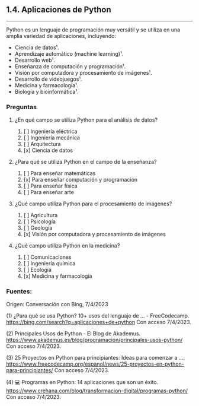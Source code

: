 ## 1.4. Aplicaciones de Python
---
Python es un lenguaje de programación muy versátil y se utiliza en una amplia variedad de aplicaciones, incluyendo:
- Ciencia de datos¹.
- Aprendizaje automático (machine learning)¹.
- Desarrollo web¹.
- Enseñanza de computación y programación¹.
- Visión por computadora y procesamiento de imágenes¹.
- Desarrollo de videojuegos¹.
- Medicina y farmacología¹.
- Biología y bioinformática¹.

### Preguntas

1. ¿En qué campo se utiliza Python para el análisis de datos?
   1. [ ] Ingeniería eléctrica
   2. [ ] Ingeniería mecánica
   3. [ ] Arquitectura
   4. [x] Ciencia de datos

2. ¿Para qué se utiliza Python en el campo de la enseñanza?
   1. [ ] Para enseñar matemáticas
   2. [x] Para enseñar computación y programación
   3. [ ] Para enseñar física
   4. [ ] Para enseñar arte

3. ¿Qué campo utiliza Python para el procesamiento de imágenes?
   1. [ ] Agricultura
   2. [ ] Psicología
   3. [ ] Geología
   4. [x] Visión por computadora y procesamiento de imágenes

5. ¿Qué campo utiliza Python en la medicina?
   1. [ ] Comunicaciones
   2. [ ] Ingeniería química
   3. [ ] Ecología
   4. [x] Medicina y farmacología

### Fuentes:

Origen: Conversación con Bing, 7/4/2023

(1) ¿Para qué se usa Python? 10+ usos del lenguaje de ... - FreeCodecamp. https://bing.com/search?q=aplicaciones+de+python Con acceso 7/4/2023.

(2) Principales Usos de Python - El Blog de Akademus. https://www.akademus.es/blog/programacion/principales-usos-python/ Con acceso 7/4/2023.

(3) 25 Proyectos en Python para principiantes: Ideas para comenzar a .... https://www.freecodecamp.org/espanol/news/25-proyectos-en-python-para-principiantes/ Con acceso 7/4/2023.

(4) 💻 Programas en Python: 14 aplicaciones que son un éxito. https://www.crehana.com/blog/transformacion-digital/programas-python/ Con acceso 7/4/2023.
